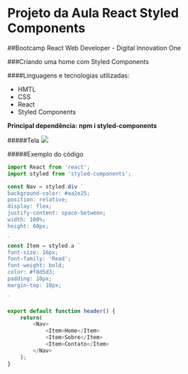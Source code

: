 # Projeto da Aula React Styled Components

##Bootcamp React Web Developer - Digital Innovation One

###Criando uma home com Styled Components


####Linguagens e tecnologias utilizadas:
- HMTL
- CSS
- React
- Styled Components



**Principal dependência:**  **npm i styled-components**



#####Tela 
![](https://i.imgur.com/LuNTVzV.png)



#####Exemplo do código

```javascript
import React from 'react';
import styled from 'styled-components';

const Nav = styled.div `
background-color: #aa2e25;
position: relative;
display: flex;
justify-content: space-between;
width: 100%;
height: 60px;

`
const Item = styled.a `
font-size: 16px;
font-family: 'Read';
font-weight: bold;
color: #f8d5d3;
padding: 10px;
margin-top: 10px; 

`

export default function header() {
    return(
        <Nav>
            <Item>Home</Item>
            <Item>Sobre</Item>
            <Item>Contato</Item>
        </Nav>
    );
}

```


